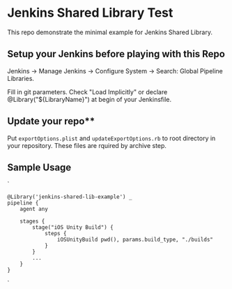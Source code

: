 # Jenkins Shared Library Test


This repo demonstrate the minimal example for Jenkins Shared Library.

## Setup your Jenkins before playing with this Repo

Jenkins -> Manage Jenkins -> Configure System -> Search: Global Pipeline Libraries.

Fill in git parameters.
Check "Load Implicitly" or declare @Library("${LibraryName}") at begin of your Jenkinsfile. 

## Update your repo**

Put `exportOptions.plist` and `updateExportOptions.rb` to root directory in your repository. These files are rquired by archive step.

## Sample Usage

`
    
    @Library('jenkins-shared-lib-example') _
    pipeline {
        agent any

        stages {
            stage("iOS Unity Build") {     
                steps {
                    iOSUnityBuild pwd(), params.build_type, "./builds"
                }
            }
            ...
        }
    }
`
